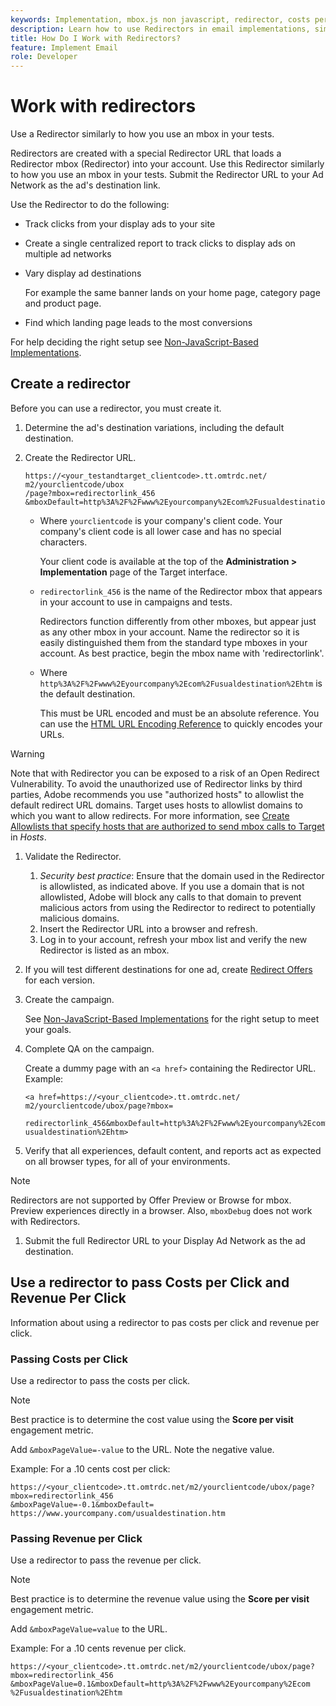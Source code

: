 ```yaml
---
keywords: Implementation, mbox.js non javascript, redirector, costs per click, revenue per click
description: Learn how to use Redirectors in email implementations, similarly to how you use an mbox in your Adobe Target activities.
title: How Do I Work with Redirectors?
feature: Implement Email
role: Developer
---
```

# Work with redirectors

Use a Redirector similarly to how you use an mbox in your tests.

Redirectors are created with a special Redirector URL that loads a Redirector mbox (Redirector) into your account. Use this Redirector similarly to how you use an mbox in your tests. Submit the Redirector URL to your Ad Network as the ad's destination link.

Use the Redirector to do the following:

* Track clicks from your display ads to your site 
* Create a single centralized report to track clicks to display ads on multiple ad networks 
* Vary display ad destinations

  For example the same banner lands on your home page, category page and product page. 

* Find which landing page leads to the most conversions

For help deciding the right setup see [Non-JavaScript-Based Implementations](/help/dev/implement/email/overview.md). 

## Create a redirector

Before you can use a redirector, you must create it.

1. Determine the ad's destination variations, including the default destination.
1. Create the Redirector URL.

   ```
   https://<your_testandtarget_clientcode>.tt.omtrdc.net/​m2/yourclientcode/ubox
   /​page?mbox=redirectorlink_456
   &mboxDefault=http%3A%2F%2Fwww%2Eyourcompany%2Ecom%2Fusualdestination%2Ehtm
   ```

   * Where `yourclientcode` is your company's client code. Your company's client code is all lower case and has no special characters.

     Your client code is available at the top of the **Administration > Implementation** page of the Target interface.

   * `redirectorlink_456` is the name of the Redirector mbox that appears in your account to use in campaigns and tests.

      Redirectors function differently from other mboxes, but appear just as any other mbox in your account. Name the redirector so it is easily distinguished them from the standard type mboxes in your account.  As best practice, begin the mbox name with 'redirectorlink'.

   * Where `http%3A%2F%2Fwww%2Eyourcompany%2Ecom%2Fusualdestination%2Ehtm` is the default destination.

     This must be URL encoded and must be an absolute reference. You can use the [HTML URL Encoding Reference](https://www.w3schools.com/tags/ref_urlencode.asp) to quickly encodes your URLs.

>[!WARNING]
>
>Note that with Redirector you can be exposed to a risk of an Open Redirect Vulnerability. To avoid the unauthorized use of Redirector links by third parties, Adobe recommends you use "authorized hosts" to allowlist the default redirect URL domains. Target uses hosts to allowlist domains to which you want to allow redirects. For more information, see [Create Allowlists that specify hosts that are authorized to send mbox calls to Target](https://experienceleague.adobe.com/docs/target/using/administer/hosts.html#allowlist) in *Hosts*.

1. Validate the Redirector.
   1. *Security best practice*: Ensure that the domain used in the Redirector is allowlisted, as indicated above. If you use a domain that is not allowlisted, Adobe will block any calls to that domain to prevent malicious actors from using the Redirector to redirect to potentially malicious domains.
   2. Insert the Redirector URL into a browser and refresh.
   3. Log in to your account, refresh your mbox list and verify the new Redirector is listed as an mbox.
1. If you will test different destinations for one ad, create [Redirect Offers](https://experienceleague.adobe.com/docs/target/using/experiences/vec/redirect-offer.html) for each version.
1. Create the campaign.

   See [Non-JavaScript-Based Implementations](/help/dev/implement/email/overview.md) for the right setup to meet your goals. 
1. Complete QA on the campaign.

   Create a dummy page with an `<a href>` containing the Redirector URL. Example:

   ```
   <a href=https://<your_clientcode>.tt.omtrdc.net/​m2/yourclientcode/ubox/​page?mbox=
   
   redirectorlink_456&mboxDefault=http%3A%2F%2Fwww%2Eyourcompany%2Ecom%2F​usualdestination%2Ehtm>
   ```

1. Verify that all experiences, default content, and reports act as expected on all browser types, for all of your environments.

>[!NOTE]
>
>Redirectors are not supported by Offer Preview or Browse for mbox. Preview experiences directly in a browser. Also, `mboxDebug` does not work with Redirectors.

1. Submit the full Redirector URL to your Display Ad Network as the ad destination.

## Use a redirector to pass Costs per Click and Revenue Per Click

Information about using a redirector to pas costs per click and revenue per click.

### Passing Costs per Click

Use a redirector to pass the costs per click.

>[!NOTE]
>
>Best practice is to determine the cost value using the **Score per visit** engagement metric.

Add `&mboxPageValue=-value` to the URL. Note the negative value.

Example: For a .10 cents cost per click:

```
https://<your_clientcode>.tt.omtrdc.net/​m2/yourclientcode/ubox/​page?mbox=redirectorlink_456
&mboxPageValue=-0.1&mboxDefault=​https://www.yourcompany.com/usualdestination.htm
```

### Passing Revenue per Click

Use a redirector to pass the revenue per click.

>[!NOTE]
>
>Best practice is to determine the revenue value using the **Score per visit** engagement metric.

Add `&mboxPageValue=value` to the URL.

Example: For a .10 cents revenue per click.

```
https://<​your_clientcode>​​​​.tt​​.omtrdc​.net/​​m2/​yourclientcode/​ubox/​​​page?mbox=redirectorlink_456
&mboxPageValue=0.1​&mbox​Default=​​http%3A%2F%2Fwww%2E​yourcompany%2Ecom​%2Fusualdestination%2Ehtm
```
